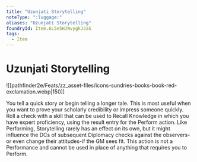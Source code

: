 ```yaml
---
title: "Uzunjati Storytelling"
noteType: ":luggage:"
aliases: "Uzunjati Storytelling"
foundryId: Item.6L5e5HJWvygkJ2aS
tags:
  - Item
---
```


# Uzunjati Storytelling
![[pathfinder2e/Feats/zz_asset-files/icons-sundries-books-book-red-exclamation.webp|150]]

You tell a quick story or begin telling a longer tale. This is most useful when you want to prove your scholarly credibility or impress someone quickly. Roll a check with a skill that can be used to Recall Knowledge in which you have expert proficiency, using the result entry for the Perform action. Like Performing, Storytelling rarely has an effect on its own, but it might influence the DCs of subsequent Diplomacy checks against the observers-or even change their attitudes-if the GM sees fit. This action is not a Performance and cannot be used in place of anything that requires you to Perform.
